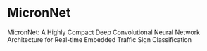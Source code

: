 # MicronNet
MicronNet: A Highly Compact Deep Convolutional Neural Network Architecture for Real-time Embedded Traffic Sign Classification
